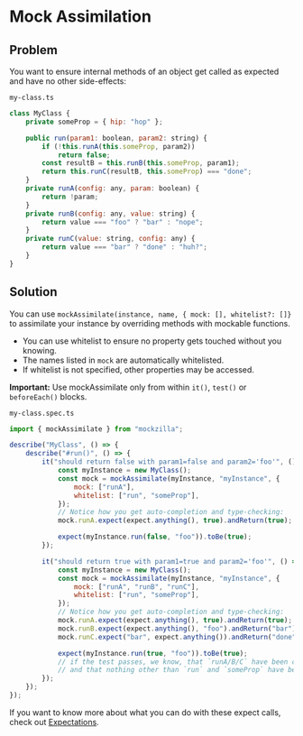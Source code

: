 # Mock Assimilation

## Problem

You want to ensure internal methods of an object get called as expected and have no other side-effects:

`my-class.ts`

```javascript
class MyClass {
    private someProp = { hip: "hop" };

    public run(param1: boolean, param2: string) {
        if (!this.runA(this.someProp, param2))
            return false;
        const resultB = this.runB(this.someProp, param1);
        return this.runC(resultB, this.someProp) === "done";
    }
    private runA(config: any, param: boolean) {
        return !param;
    }
    private runB(config: any, value: string) {
        return value === "foo" ? "bar" : "nope";
    }
    private runC(value: string, config: any) {
        return value === "bar" ? "done" : "huh?";
    }
}
```

## Solution

You can use `mockAssimilate(instance, name, { mock: [], whitelist?: []}` to assimilate your instance by overriding methods with mockable functions.

- You can use whitelist to ensure no property gets touched without you knowing.
- The names listed in `mock` are automatically whitelisted.
- If whitelist is not specified, other properties may be accessed.

**Important:** Use mockAssimilate only from within `it()`, `test()` or `beforeEach()` blocks.

`my-class.spec.ts`

```javascript
import { mockAssimilate } from "mockzilla";

describe("MyClass", () => {
    describe("#run()", () => {
        it("should return false with param1=false and param2='foo'", () => {
            const myInstance = new MyClass();
            const mock = mockAssimilate(myInstance, "myInstance", {
                mock: ["runA"],
                whitelist: ["run", "someProp"],
            });
            // Notice how you get auto-completion and type-checking:
            mock.runA.expect(expect.anything(), true).andReturn(true);

            expect(myInstance.run(false, "foo")).toBe(true);
        });

        it("should return true with param1=true and param2='foo'", () => {
            const myInstance = new MyClass();
            const mock = mockAssimilate(myInstance, "myInstance", {
                mock: ["runA", "runB", "runC"],
                whitelist: ["run", "someProp"],
            });
            // Notice how you get auto-completion and type-checking:
            mock.runA.expect(expect.anything(), true).andReturn(true);
            mock.runB.expect(expect.anything(), "foo").andReturn("bar");
            mock.runC.expect("bar", expect.anything()).andReturn("done");

            expect(myInstance.run(true, "foo")).toBe(true);
            // if the test passes, we know, that `runA/B/C` have been called
            // and that nothing other than `run` and `someProp` have been accessed (get, set or called) during the test.
        });
    });
});
```

If you want to know more about what you can do with these expect calls, check out [Expectations](expectations.md).
